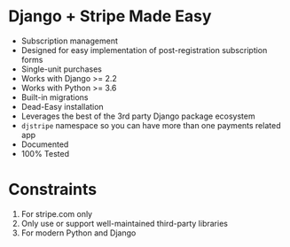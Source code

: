 # Django + Stripe Made Easy

-   Subscription management
-   Designed for easy implementation of post-registration subscription
    forms
-   Single-unit purchases
-   Works with Django &gt;= 2.2
-   Works with Python &gt;= 3.6
-   Built-in migrations
-   Dead-Easy installation
-   Leverages the best of the 3rd party Django package ecosystem
-   `djstripe` namespace so you can have
    more than one payments related app
-   Documented
-   100% Tested

# Constraints

1.  For stripe.com only
2.  Only use or support well-maintained third-party libraries
3.  For modern Python and Django
